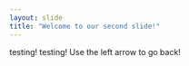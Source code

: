 ```yaml
---
layout: slide
title: "Welcome to our second slide!"
---
```

testing! testing!
Use the left arrow to go back!
